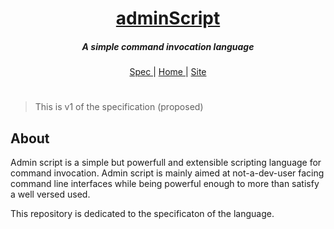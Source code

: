 <h1 align="center">
    <b><a href="https://github.com/Admin-Script/specification">adminScript</a></b>
</h1>

<h5 align="center">
    A simple command invocation language
</h5>

<p align="center">
    <a href="https://github.com/Admin-Script/specification">
        Spec
    </a> |
    <a href="https://github.com/Admin-Script">
        Home
    </a> |
    <a href="https://admin-script.github.io">
        Site
    </a>
</p>

#

> This is v1 of the specification (proposed)

## About

Admin script is a simple but powerfull and extensible scripting
language for command invocation. Admin script is mainly aimed at
not-a-dev-user facing command line interfaces while being powerful enough
to more than satisfy a well versed used.

This repository is dedicated to the specificaton of the language.